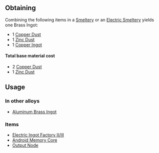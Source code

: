 
## Obtaining

Combining the following items in a [Smeltery](https://github.com/Slimefun/Slimefun4/wiki/Smeltery) or an [Electric Smeltery](https://github.com/Slimefun/Slimefun4/wiki/Electric-Smeltery) yields one Brass Ingot:

* 1 [Copper Dust](https://github.com/Slimefun/Slimefun4/wiki/Copper-Dust)
* 1 [Zinc Dust](https://github.com/Slimefun/Slimefun4/wiki/Zinc-Dust)
* 1 [Copper Ingot](https://github.com/Slimefun/Slimefun4/wiki/Copper-Ingot)

#### Total base material cost

* 2 [Copper Dust](https://github.com/Slimefun/Slimefun4/wiki/Copper-Dust)
* 1 [Zinc Dust](https://github.com/Slimefun/Slimefun4/wiki/Zinc-Dust)

## Usage

### In other alloys

* [Aluminum Brass Ingot](https://github.com/Slimefun/Slimefun4/wiki/Aluminum-Brass-Ingot)

### Items

* [Electric Ingot Factory II/III](https://github.com/Slimefun/Slimefun4/wiki/Electric-Ingot-Factory)
* [Android Memory Core](https://github.com/Slimefun/Slimefun4/wiki/Androids)
* [Output Node](https://github.com/Slimefun/Slimefun4/wiki/Output-Node)
